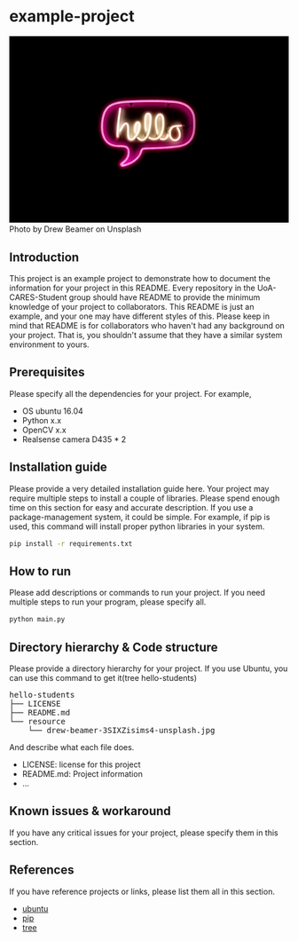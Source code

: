 # example-project
![hello](./resource/drew-beamer-3SIXZisims4-unsplash.jpg)
Photo by Drew Beamer on Unsplash


## Introduction
This project is an example project to demonstrate how to document the information for your project in this README. Every repository in the UoA-CARES-Student group should have README to provide the minimum knowledge of your project to collaborators. This README is just an example, and your one may have different styles of this. Please keep in mind that README is for collaborators who haven't had any background on your project. That is, you shouldn't assume that they have a similar system environment to yours. 

## Prerequisites
Please specify all the dependencies for your project. For example, 
- OS ubuntu 16.04
- Python x.x
- OpenCV x.x
- Realsense camera D435 * 2 

## Installation guide
Please provide a very detailed installation guide here. Your project may require multiple steps to install a couple of libraries. Please spend enough time on this section for easy and accurate description. If you use a package-management system, it could be simple. For example, if pip is used, this command will install proper python libraries in your system. 

```bash
pip install -r requirements.txt
```

## How to run
Please add descriptions or commands to run your project. If you need multiple steps to run your program, please specify all. 

```bash
python main.py
```

## Directory hierarchy & Code structure
Please provide a directory hierarchy for your project. If you use Ubuntu, you can use this command to get it(tree hello-students)

<pre>
hello-students
├── LICENSE
├── README.md
└── resource
    └── drew-beamer-3SIXZisims4-unsplash.jpg
</pre>

And describe what each file does. 
- LICENSE: license for this project
- README.md: Project information
- ... 

## Known issues & workaround
If you have any critical issues for your project, please specify them in this section. 

## References
If you have reference projects or links, please list them all in this section.

- [ubuntu](https://ubuntu.com/)
- [pip](https://pypi.org/project/pip/)
- [tree](http://manpages.ubuntu.com/manpages/trusty/man1/tree.1.html)
